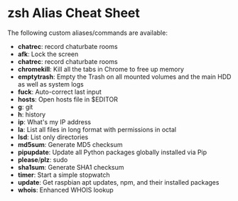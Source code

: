 # zsh Alias Cheat Sheet

The following custom aliases/commands are available:

* __chatrec__: record chaturbate rooms
* __afk__: Lock the screen
* __chatrec__: record chaturbate rooms
* __chromekill__: Kill all the tabs in Chrome to free up memory
* __emptytrash__: Empty the Trash on all mounted volumes and the main HDD as well as system logs
* __fuck__: Auto-correct last input
* __hosts__: Open hosts file in $EDITOR
* __g__: git
* __h__: history
* __ip__: What's my IP address
* __la__: List all files in long format with permissions in octal
* __lsd__: List only directories
* __md5sum__: Generate MD5 checksum
* __pipupdate__: Update all Python packages globally installed via Pip
* __please__/__plz__: sudo
* __sha1sum__: Generate SHA1 checksum
* __timer__: Start a simple stopwatch
* __update__: Get raspbian apt updates, npm, and their installed packages
* __whois__: Enhanced WHOIS lookup
